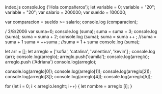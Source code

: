 index.js
console.log ('Hola compañeros');
let variable = 0;
variable = "20";
variable = "20";
var salario = 200000;
var sueldo = 100000;

var comparacion = sueldo >= salario;
console.log (comparacion);

/ 3/8/2006
var suma=0;
console.log (suma);
suma = suma + 3;
console.log (suma);
suma = suma + 2;
console.log (suma);
suma = suma ++ ; //suma = suma + 1
suma = ++suma  ; //suma = 1 + suma
console.log (suma);

let arr = [];
let arreglo = ['sofia', 'catalina', 'valentina', 'kevin'] ;
console.log (arr);
console.log(arreglo);
arreglo.push('camila');
console.log(arreglo);
arreglo.push ('Adriana')
console.log(arreglo);

console.log(arreglo[0]);
console.log(arreglo[1]);
console.log(arreglo[2]);
console.log(arreglo[3]);
console.log(arreglo[4]);
console.log(arreglo[5]);

for (let i = 0; i < arreglo.lenght; i++) {
    let nombre = arreglo [i];
}
